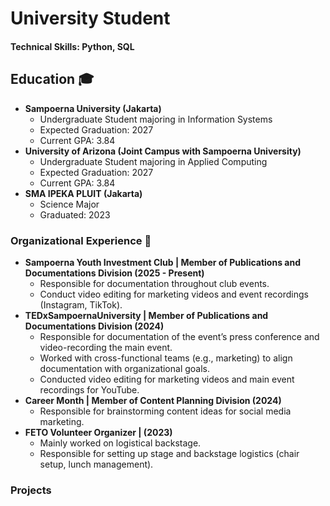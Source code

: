 # University Student

#### Technical Skills: Python, SQL

## Education 🎓

* **Sampoerna University (Jakarta)** 
    * Undergraduate Student majoring in Information Systems
    * Expected Graduation: 2027
    * Current GPA: 3.84
* **University of Arizona (Joint Campus with Sampoerna University)** 
    * Undergraduate Student majoring in Applied Computing
    * Expected Graduation: 2027
    * Current GPA: 3.84
* **SMA IPEKA PLUIT (Jakarta)**
    * Science Major
    * Graduated: 2023

### Organizational Experience 💼

* **Sampoerna Youth Investment Club | Member of Publications and Documentations Division (2025 - Present)** 
    * Responsible for documentation throughout club events. 
    * Conduct video editing for marketing videos and event recordings (Instagram, TikTok). 
* **TEDxSampoernaUniversity | Member of Publications and Documentations Division (2024)** 
    * Responsible for documentation of the event’s press conference and video-recording the main event. 
    * Worked with cross-functional teams (e.g., marketing) to align documentation with organizational goals. 
    * Conducted video editing for marketing videos and main event recordings for YouTube. 
* **Career Month | Member of Content Planning Division (2024)** 
    * Responsible for brainstorming content ideas for social media marketing. 
* **FETO Volunteer Organizer | (2023)** 
    * Mainly worked on logistical backstage. 
    * Responsible for setting up stage and backstage logistics (chair setup, lunch management). 

### Projects
